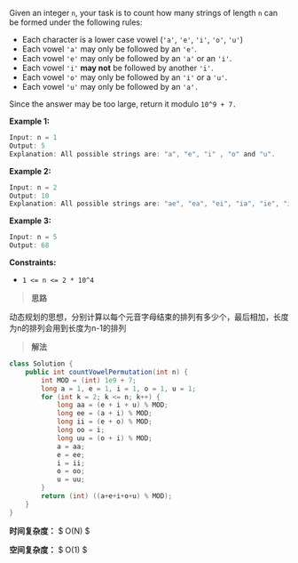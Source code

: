 Given an integer `n`, your task is to count how many strings of length `n` can be formed under the following rules:

- Each character is a lower case vowel (`'a'`, `'e'`, `'i'`, `'o'`, `'u'`)
- Each vowel `'a'` may only be followed by an `'e'`.
- Each vowel `'e'` may only be followed by an `'a'` or an `'i'`.
- Each vowel `'i'` **may not** be followed by another `'i'`.
- Each vowel `'o'` may only be followed by an `'i'` or a `'u'`.
- Each vowel `'u'` may only be followed by an `'a'.`

Since the answer may be too large, return it modulo `10^9 + 7.`

 

**Example 1:**

```java
Input: n = 1
Output: 5
Explanation: All possible strings are: "a", "e", "i" , "o" and "u".
```

**Example 2:**

```java
Input: n = 2
Output: 10
Explanation: All possible strings are: "ae", "ea", "ei", "ia", "ie", "io", "iu", "oi", "ou" and "ua".
```

**Example 3:** 

```java
Input: n = 5
Output: 68
```

 

**Constraints:**

- `1 <= n <= 2 * 10^4`



> **思路**

动态规划的思想，分别计算以每个元音字母结束的排列有多少个，最后相加，长度为n的排列会用到长度为n-1的排列



> **解法**

```java
class Solution {
    public int countVowelPermutation(int n) {
        int MOD = (int) 1e9 + 7;
        long a = 1, e = 1, i = 1, o = 1, u = 1;
        for (int k = 2; k <= n; k++) {
            long aa = (e + i + u) % MOD;
            long ee = (a + i) % MOD;
            long ii = (e + o) % MOD;
            long oo = i;
            long uu = (o + i) % MOD;
            a = aa;
            e = ee;
            i = ii;
            o = oo;
            u = uu;
        }
        return (int) ((a+e+i+o+u) % MOD);
    }
}
```

**时间复杂度：** $ O(N) $

**空间复杂度：** $ O(1) $